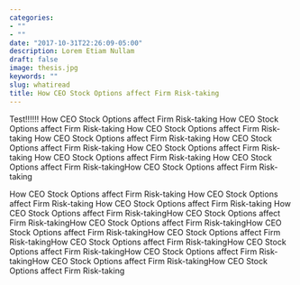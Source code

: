 ```yaml
---
categories:
- ""
- ""
date: "2017-10-31T22:26:09-05:00"
description: Lorem Etiam Nullam
draft: false
image: thesis.jpg
keywords: ""
slug: whatiread
title: How CEO Stock Options affect Firm Risk-taking
---
```


Test!!!!!!
How CEO Stock Options affect Firm Risk-taking
How CEO Stock Options affect Firm Risk-taking
How CEO Stock Options affect Firm Risk-taking
How CEO Stock Options affect Firm Risk-taking
How CEO Stock Options affect Firm Risk-taking
How CEO Stock Options affect Firm Risk-taking
How CEO Stock Options affect Firm Risk-taking
How CEO Stock Options affect Firm Risk-takingHow CEO Stock Options affect Firm Risk-taking

How CEO Stock Options affect Firm Risk-taking
How CEO Stock Options affect Firm Risk-taking
How CEO Stock Options affect Firm Risk-taking
How CEO Stock Options affect Firm Risk-takingHow CEO Stock Options affect Firm Risk-takingHow CEO Stock Options affect Firm Risk-takingHow CEO Stock Options affect Firm Risk-takingHow CEO Stock Options affect Firm Risk-takingHow CEO Stock Options affect Firm Risk-takingHow CEO Stock Options affect Firm Risk-takingHow CEO Stock Options affect Firm Risk-takingHow CEO Stock Options affect Firm Risk-takingHow CEO Stock Options affect Firm Risk-taking
